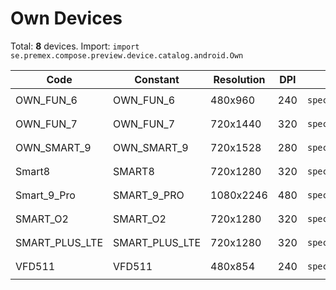# Own Devices

Total: **8** devices. Import: `import se.premex.compose.preview.device.catalog.android.Own`

| Code | Constant | Resolution | DPI | Compose Spec | Preview Usage |
|------|----------|------------|-----|-------------|---------------|
| OWN_FUN_6 | OWN_FUN_6 | 480x960 | 240 | `spec:width=480px,height=960px,dpi=240` | `@Preview(device = Own.OWN_FUN_6)` |
| OWN_FUN_7 | OWN_FUN_7 | 720x1440 | 320 | `spec:width=720px,height=1440px,dpi=320` | `@Preview(device = Own.OWN_FUN_7)` |
| OWN_SMART_9 | OWN_SMART_9 | 720x1528 | 280 | `spec:width=720px,height=1528px,dpi=280` | `@Preview(device = Own.OWN_SMART_9)` |
| Smart8 | SMART8 | 720x1280 | 320 | `spec:width=720px,height=1280px,dpi=320` | `@Preview(device = Own.SMART8)` |
| Smart_9_Pro | SMART_9_PRO | 1080x2246 | 480 | `spec:width=1080px,height=2246px,dpi=480` | `@Preview(device = Own.SMART_9_PRO)` |
| SMART_O2 | SMART_O2 | 720x1280 | 320 | `spec:width=720px,height=1280px,dpi=320` | `@Preview(device = Own.SMART_O2)` |
| SMART_PLUS_LTE | SMART_PLUS_LTE | 720x1280 | 320 | `spec:width=720px,height=1280px,dpi=320` | `@Preview(device = Own.SMART_PLUS_LTE)` |
| VFD511 | VFD511 | 480x854 | 240 | `spec:width=480px,height=854px,dpi=240` | `@Preview(device = Own.VFD511)` |

<!-- Generated automatically. Do not edit manually. -->
